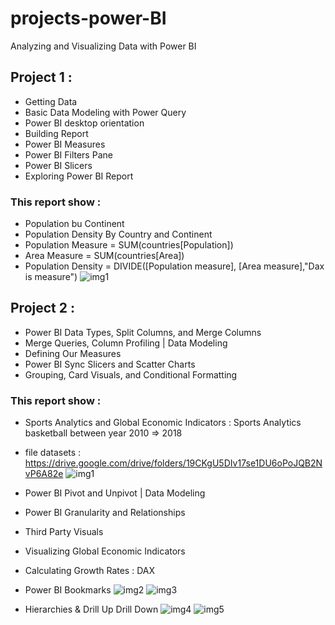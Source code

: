 # projects-power-BI
Analyzing and Visualizing Data with Power BI
## Project 1 : 
  - Getting Data
  - Basic Data Modeling with Power Query
  - Power BI desktop orientation
  - Building Report
  - Power BI Measures
  - Power BI Filters Pane
  - Power BI Slicers
  - Exploring Power BI Report
### This report show : 
  - Population bu Continent
  - Population Density By Country and Continent
  - Population Measure = SUM(countries[Population])
  - Area Measure = SUM(countries[Area])
  - Population Density = DIVIDE([Population measure], [Area measure],"Dax is measure")
![img1](https://user-images.githubusercontent.com/55878755/156630406-64512eed-61ac-4538-995f-7a1b6bcb63e2.png)

## Project 2 :
  - Power BI Data Types, Split Columns, and Merge Columns
  - Merge Queries, Column Profiling | Data Modeling 
  - Defining Our Measures
  - Power BI Sync Slicers and Scatter Charts
  - Grouping, Card Visuals, and Conditional Formatting 
### This report show : 
  - Sports Analytics and Global Economic Indicators : Sports Analytics basketball between year 2010 => 2018
  - file datasets : https://drive.google.com/drive/folders/19CKgU5DIv17se1DU6oPoJQB2NvP6A82e
![img1](https://user-images.githubusercontent.com/55878755/156830878-55297026-ea5e-4aa1-8298-3c2f96d5de3b.png)

  - Power BI Pivot and Unpivot | Data Modeling
  - Power BI Granularity and Relationships
  - Third Party Visuals
  - Visualizing Global Economic Indicators
  - Calculating Growth Rates : DAX
  - Power BI Bookmarks
![img2](https://user-images.githubusercontent.com/55878755/156831604-bc4b9dbc-3daf-4d46-b63f-471304ace1ca.png)
![img3](https://user-images.githubusercontent.com/55878755/156831707-f54e0a73-9551-469f-89e2-a4b4a21059a3.png)

  - Hierarchies & Drill Up Drill Down
![img4](https://user-images.githubusercontent.com/55878755/156831887-be61108b-4bc4-44b7-abd3-ab5ca6621abf.png)
![img5](https://user-images.githubusercontent.com/55878755/156831901-e4d9d4fa-df4c-46dd-8e1b-7c6f6779ef39.png)

  
